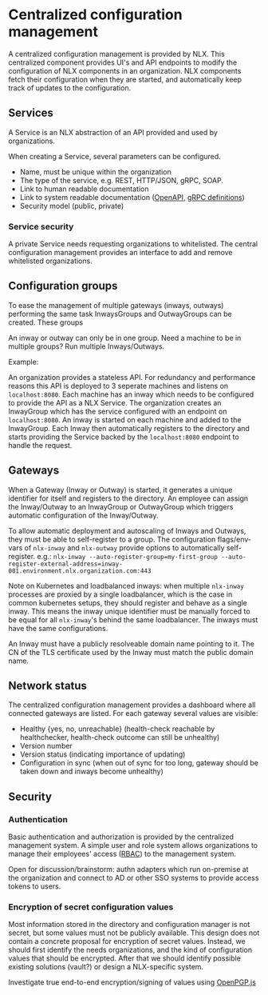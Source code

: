 
# Centralized configuration management

A centralized configuration management is provided by NLX. This centralized component provides UI's and API endpoints to modify the configuration of NLX components in an organization.
NLX components fetch their configuration when they are started, and automatically keep track of updates to the configuration.

## Services

A Service is an NLX abstraction of an API provided and used by organizations.

When creating a Service, several parameters can be configured.

 - Name, must be unique within the organization
 - The type of the service, e.g. REST, HTTP/JSON, gRPC, SOAP.
 - Link to human readable documentation
 - Link to system readable documentation ([OpenAPI](https://github.com/OAI/OpenAPI-Specification), [gRPC definitions](https://grpc.io/))
 - Security model (public, private)

### Service security

A private Service needs requesting organizations to whitelisted. The central configuration management provides an interface to add and remove whitelisted organizations.

## Configuration groups

To ease the management of multiple gateways (inways, outways) performing the same task InwaysGroups and OutwayGroups can be created. These groups 

An inway or outway can only be in one group. Need a machine to be in multiple groups? Run multiple Inways/Outways.

Example:

An organization provides a stateless API. For redundancy and performance reasons this API is deployed to 3 seperate machines and listens on `localhost:8080`. Each machine has an inway which needs to be configured to provide the API as a NLX Service. The organization creates an InwayGroup which has the service configured with an endpoint on `localhost:8080`. An inway is started on each machine and added to the InwayGroup. Each Inway then automatically registers to the directory and starts providing the Service backed by the `localhost:8080` endpoint to handle the request.

## Gateways

When a Gateway (Inway or Outway) is started, it generates a unique identifier for itself and registers to the directory. An employee can assign the Inway/Outway to an InwayGroup or OutwayGroup which triggers automatic configuration of the Inway/Outway.

To allow automatic deployment and autoscaling of Inways and Outways, they must be able to self-register to a group. The configuration flags/env-vars of `nlx-inway` and `nlx-outway` provide options to automatically self-register. e.g.: `nlx-inway --auto-register-group=my-first-group --auto-register-external-address=inway-001.environment.nlx.organization.com:443`

Note on Kubernetes and loadbalanced inways: when multiple `nlx-inway` processes are proxied by a single loadbalancer, which is the case in common kubernetes setups, they should register and behave as a single inway. This means the inway unique identifier must be manually forced to be equal for all `nlx-inway`'s behind the same loadbalancer. The inways must have the same configurations.

An Inway must have a publicly resolveable domain name pointing to it. The CN of the TLS certificate used by the Inway must match the public domain name.

## Network status

The centralized configuration management provides a dashboard where all connected gateways are listed. For each gateway several values are visible:

 - Healthy {yes, no, unreachable} (health-check reachable by healthchecker, health-check outcome can still be unhealthy)
 - Version number
 - Version status (indicating importance of updating)
 - Configuration in sync (when out of sync for too long, gateway should be taken down and inways become unhealthy)

## Security

### Authentication

Basic authentication and authorization is provided by the centralized management system. A simple user and role system allows organizations to manage their employees' access ([RBAC](https://en.wikipedia.org/wiki/Role-based_access_control)) to the management system.

Open for discussion/brainstorm: authn adapters which run on-premise at the organization and connect to AD or other SSO systems to provide access tokens to users.

### Encryption of secret configuration values

Most information stored in the directory and configuration manager is not secret, but some values must not be publicly available. This design does not contain a concrete proposal for encryption of secret values. Instead, we should first identify the needs organizations, and the kind of configuration values that should be encrypted. After that we should identify possible existing solutions (vault?) or design a NLX-specific system.

Investigate true end-to-end encryption/signing of values using [OpenPGP.js](https://github.com/openpgpjs/openpgpjs)
